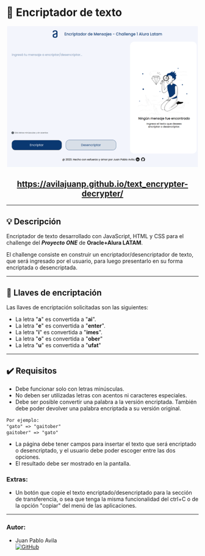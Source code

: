 # 🔏 Encriptador de texto

<div align="center" >
     <img width="500" heigth="300" src="imagenes/screenshot.png">

## https://avilajuanp.github.io/text_encrypter-decrypter/
</div>

---

## 💡 Descripción

Encriptador de texto desarrollado con JavaScript, HTML y CSS para el challenge del **_Proyecto ONE_** de **Oracle+Alura LATAM**.

El challenge consiste en construir un encriptador/desencriptador de texto, que será ingresado por el usuario, para luego presentarlo en su forma encriptada o desencriptada.

---

## 🔑 Llaves de encriptación

Las llaves de encriptación solicitadas son las siguientes:

- La letra "**a**" es convertida a "**ai**".
- La letra "**e**" es convertida a "**enter**".
- La letra "**i**" es convertida a "**imes**".
- La letra "**o**" es convertida a "**ober**"
- La letra "**u**" es convertida a "**ufat**"

---

## ✔️ Requisitos

- Debe funcionar solo con letras minúsculas.
- No deben ser utilizadas letras con acentos ni caracteres especiales.
- Debe ser posible convertir una palabra a la versión encriptada. También debe poder devolver una palabra encriptada a su versión original.

```
Por ejemplo:
"gato" => "gaitober"
gaitober" => "gato"
```

- La página debe tener campos para insertar el texto que será encriptado o desencriptado, y el usuario debe poder escoger entre las dos opciones.
- El resultado debe ser mostrado en la pantalla.

### Extras:

- Un botón que copie el texto encriptado/desencriptado para la sección de transferencia, o sea que tenga la misma funcionalidad del ctrl+C o de la opción "copiar" del menú de las aplicaciones.

---

### Autor:
- Juan Pablo Avila <br>
[![GitHub](https://img.shields.io/badge/GitHub-100000?style=for-the-badge&logo=github&logoColor=white)](https://github.com/avilajuanp)
